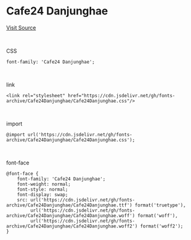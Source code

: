 # Cafe24 Danjunghae

[Visit Source](https://fonts.cafe24.com/)

&nbsp;

CSS

```
font-family: 'Cafe24 Danjunghae';
```

&nbsp;

link

```
<link rel="stylesheet" href="https://cdn.jsdelivr.net/gh/fonts-archive/Cafe24Danjunghae/Cafe24Danjunghae.css"/>
```

&nbsp;

import

```
@import url('https://cdn.jsdelivr.net/gh/fonts-archive/Cafe24Danjunghae/Cafe24Danjunghae.css');
```

&nbsp;

font-face

```
@font-face {
    font-family: 'Cafe24 Danjunghae';
    font-weight: normal;
    font-style: normal;
    font-display: swap;
    src: url('https://cdn.jsdelivr.net/gh/fonts-archive/Cafe24Danjunghae/Cafe24Danjunghae.ttf') format('truetype'),
         url('https://cdn.jsdelivr.net/gh/fonts-archive/Cafe24Danjunghae/Cafe24Danjunghae.woff') format('woff'),
         url('https://cdn.jsdelivr.net/gh/fonts-archive/Cafe24Danjunghae/Cafe24Danjunghae.woff2') format('woff2');
}
```
